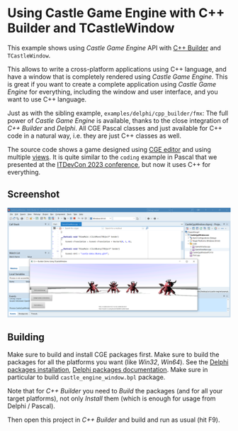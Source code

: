 # Using Castle Game Engine with C++ Builder and TCastleWindow

This example shows using _Castle Game Engine_ API with [C++ Builder](https://www.embarcadero.com/products/cbuilder/) and `TCastleWindow`.

This allows to write a cross-platform applications using C++ language, and have a window that is completely rendered using _Castle Game Engine_. This is great if you want to create a complete application using _Castle Game Engine_ for everything, including the window and user interface, and you want to use C++ language.

Just as with the sibling example, `examples/delphi/cpp_builder/fmx`: The full power of _Castle Game Engine_ is available, thanks to the close integration of _C++ Builder_ and _Delphi_. All CGE Pascal classes and just available for C++ code in a natural way, i.e. they are just C++ classes as well.

The source code shows a game designed using [CGE editor](https://castle-engine.io/editor) and using multiple [views](https://castle-engine.io/views). It is quite similar to the `coding` example in Pascal that we presented at the [ITDevCon 2023 conference](https://github.com/castle-engine/conference-itdevcon-2023/), but now it uses C++ for everything.

## Screenshot

![screenshot](screenshot.png)

## Building

Make sure to build and install CGE packages first. Make sure to build the packages for all the platforms you want (like _Win32_, _Win64_). See the [Delphi packages installation](https://castle-engine.io/delphi_packages), [Delphi packages documentation](https://github.com/castle-engine/castle-engine/tree/master/packages/delphi). Make sure in particular to build `castle_engine_window.bpl` package.

Note that for _C++ Builder_ you need to _Build_ the packages (and for all your target platforms), not only _Install_ them (which is enough for usage from Delphi / Pascal).

Then open this project in _C++ Builder_ and build and run as usual (hit F9).
